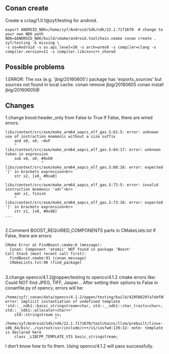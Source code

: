 
Conan create 
--------

Create a cctag/1.0.1@zyf/testing for android.

    export ANDROID_NDK=/home/zyf/Android/Sdk/ndk/22.1.7171670  # change to your own NDK path
    NDK=$ANDROID_NDK/build/cmake/android.toolchain.cmake conan create . zyf/testing -b missing \
    -s os=Android -s os.api_level=30 -s arch=armv8 -s compiler=clang -s compiler.version=11 -s compiler.libcxx=c++_shared

Possible problems 
--------

1.ERROR: The xxx (e.g. 'jbig/20160605') package has 'exports_sources' but sources not found in local cache.
    conan remove jbig/20160605
    conan install jbig/20160605@


Changes 
--------
1.change boost:header_only from False to True
If False, there are wired errors: <br>

    libs/context/src/asm/make_arm64_aapcs_elf_gas.S:61:5: error: unknown use of instruction mnemonic without a size suffix
        and x0, x0, ~0xF
        ^
    libs/context/src/asm/make_arm64_aapcs_elf_gas.S:64:17: error: unknown token in expression
        sub x0, x0, #0xb0
                    ^
    libs/context/src/asm/make_arm64_aapcs_elf_gas.S:68:16: error: expected ']' in brackets expression<br>
        str x2, [x0, #0xa0]
                   ^
    libs/context/src/asm/make_arm64_aapcs_elf_gas.S:72:5: error: invalid instruction mnemonic 'adr'<br>
        adr x1, finish
        ^
    libs/context/src/asm/make_arm64_aapcs_elf_gas.S:73:16: error: expected ']' in brackets expression<br>
        str x1, [x0, #0x98]
    ...
    
<br>
2.Comment BOOST_REQUIRED_COMPONENTS parts in CMakeLists.txt
If False, there are errors:

    CMake Error at FindBoost.cmake:6 (message):
      Conan: Component 'atomic' NOT found in package 'Boost'
    Call Stack (most recent call first):
      FindBoost.cmake:91 (conan_message)
      CMakeLists.txt:90 (find_package)

<br>
3.change opencv/4.1.2@oppen/testing to opencv/4.1.2
cmake errors like: Could NOT find JPEG, TIFF, Jasper...
After setting their options to False in conanfile.py of opencv, errors will be:

    /home/zyf/.conan/data/opencv/4.1.2/oppen/testing/build/42958629fa7ebf896be49380f745528e5b2b5040/source_subfolder/modules/core/src/check.cpp:62:23: error: implicit instantiation of undefined template 'std::__ndk1::basic_stringstream<char, std::__ndk1::char_traits<char>, std::__ndk1::allocator<char>>'
        std::stringstream ss;
                          ^
    /home/zyf/Android/Sdk/ndk/22.1.7171670/toolchains/llvm/prebuilt/linux-x86_64/bin/../sysroot/usr/include/c++/v1/iosfwd:139:32: note: template is declared here
        class _LIBCPP_TEMPLATE_VIS basic_stringstream;

I don't know how to fix them. Using opencv/4.1.2 will pass successfully.

